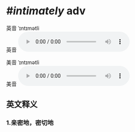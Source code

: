 # ***\#intimately*** adv
英音 ˈɪntɪmətli  
英音
<audio src="./media/intimately1_AAC.aac" controls="controls"></audio>

美音 ˈɪntɪmətli  
美音
<audio src="./media/intimately2_AAC.aac" controls="controls"></audio>



  

英文释义
---
### 1.**亲密地，密切地**  



